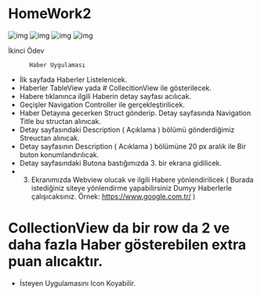 # HomeWork2

![img](images/1.png)
![img](images/2.png)
![img](images/3.png)
![img](images/4.png)

İkinci Ödev

          Haber Uygulaması
- İlk sayfada Haberler Listelenicek.
- Haberler   TableView yada # CollecitionView ile gösterilecek.
- Habere tıklanınca  ilgili Haberin detay sayfası acılıcak.
- Geçişler  Navigation Controller ile gerçekleştirilicek.
- Haber Detayına gecerken Struct gönderip. Detay sayfasında Navigation Title bu structan alınıcak.
- Detay sayfasındaki Description ( Açıklama ) bölümü gönderdiğimiz Streuctan alınıcak.
- Detay sayfasının Description ( Acıklama ) bölümüne 20 px aralık ile Bir buton konumlandırılıcak. 
- Detay sayfasındaki Butona bastığımızda 3. bir ekrana gidilicek.
- 3. Ekranımızda Webview olucak ve ilgili Habere yönlendirilicek ( Burada istediğiniz siteye yönlendirme yapabilirsiniz Dumyy Haberlerle çalışıcaksınız. Örnek: https://www.google.com.tr/  )


# CollectionView da bir row da 2 ve daha fazla Haber gösterebilen extra puan alıcaktır.
- İsteyen Uygulamasını Icon Koyabilir.
